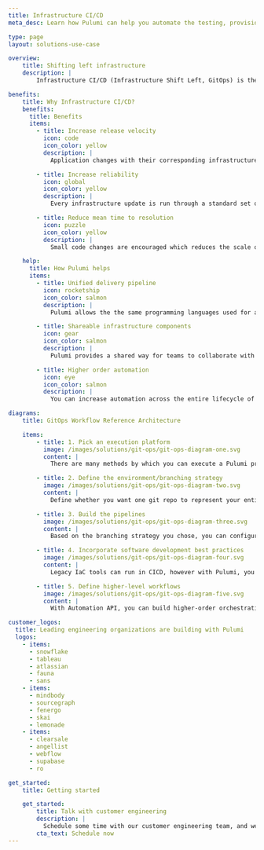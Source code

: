 ```yaml
---
title: Infrastructure CI/CD
meta_desc: Learn how Pulumi can help you automate the testing, provisioning, and management of infrastructure through a software delivery pipeline.

type: page
layout: solutions-use-case

overview:
    title: Shifting left infrastructure
    description: |
        Infrastructure CI/CD (Infrastructure Shift Left, GitOps) is the process of automating the testing, provisioning, and management of infrastructure through a software delivery pipeline. This starts with Infrastructure as Code (IaC), which is provisioning and managing infrastructure through definition files (e.g., templates or code) and stored in version control systems. IaC provides automation to provision infrastructure and increases delivery velocity by removing the risk of human errors. Infrastructure CI/CD further automates infrastructure provisioning and management by building the entire IaC process into a CI/CD pipeline. All infrastructure updates run through a standard set of unit and integration tests, allowing reduced errors, greater security, and increased delivery velocity.

benefits:
    title: Why Infrastructure CI/CD?
    benefits:
      title: Benefits
      items:
        - title: Increase release velocity
          icon: code
          icon_color: yellow
          description: |
            Application changes with their corresponding infrastructure changes can all share one automated pipeline, reducing complexity and increasing release velocity.

        - title: Increase reliability
          icon: global
          icon_color: yellow
          description: |
            Every infrastructure update is run through a standard set of unit and integration tests, identifying and addressing bugs earlier and increasing reliability.

        - title: Reduce mean time to resolution
          icon: puzzle
          icon_color: yellow
          description: |
            Small code changes are encouraged which reduces the scale of infrastructure changes and isolates faults, which reduces the mean time to resolution.

    help:
      title: How Pulumi helps
      items:
        - title: Unified delivery pipeline
          icon: rocketship
          icon_color: salmon
          description: |
            Pulumi allows the the same programming languages used for application code to be used for infrastructure. This allows teams to leverage the same testing frameworks and same delivery process for both.

        - title: Shareable infrastructure components
          icon: gear
          icon_color: salmon
          description: |
            Pulumi provides a shared way for teams to collaborate with each other on infrastructure through modular and reusable components that can easily be built and shared across the entire organization.

        - title: Higher order automation
          icon: eye
          icon_color: salmon
          description: |
            You can increase automation across the entire lifecycle of your cloud infrastructure. You can program logic that orchestrates complex workflows during infrastructure provisioning instead of needing to use Bash scripts or glue code. In addition to its CLI, Pulumi provides the Automation API, a programmatic interface for infrastructure as code, so you can build applications that dynamically manage infrastructure.

diagrams:
    title: GitOps Workflow Reference Architecture

    items:
        - title: 1. Pick an execution platform
          image: /images/solutions/git-ops/git-ops-diagram-one.svg
          content: |
            There are many methods by which you can execute a Pulumi program. You need to pick a platform from which Pulumi programs will execute.

        - title: 2. Define the environment/branching strategy
          image: /images/solutions/git-ops/git-ops-diagram-two.svg
          content: |
            Define whether you want one git repo to represent your entire infrastructure or whether you want a stack per branch. The advantage of the former is simplicity while the advantage of the latter is more granularity in control over stack deployments.

        - title: 3. Build the pipelines
          image: /images/solutions/git-ops/git-ops-diagram-three.svg
          content: |
            Based on the branching strategy you chose, you can configure a pipeline per stack or a single pipeline that chooses stacks based on deployment flags.

        - title: 4. Incorporate software development best practices
          image: /images/solutions/git-ops/git-ops-diagram-four.svg
          content: |
            Legacy IaC tools can run in CICD, however with Pulumi, you can incorporate in all the best practice software development practices such as testing. You can design what you want to test in terms of quality issues, deployment issues, and/or code quality checks.

        - title: 5. Define higher-level workflows
          image: /images/solutions/git-ops/git-ops-diagram-five.svg
          content: |
            With Automation API, you can build higher-order orchestration type workflows across all your infrastructure deployments. You can build in serial or branching dependencies that are connected together via StackReferences.

customer_logos:
  title: Leading engineering organizations are building with Pulumi
  logos:
    - items:
      - snowflake
      - tableau
      - atlassian
      - fauna
      - sans
    - items:
      - mindbody
      - sourcegraph
      - fenergo
      - skai
      - lemonade
    - items:
      - clearsale
      - angellist
      - webflow
      - supabase
      - ro

get_started:
    title: Getting started

    get_started:
        title: Talk with customer engineering
        description: |
          Schedule some time with our customer engineering team, and we will help you automate your entire infrastructure provisioning and management through a CI/CD pipeline.
        cta_text: Schedule now
---
```

